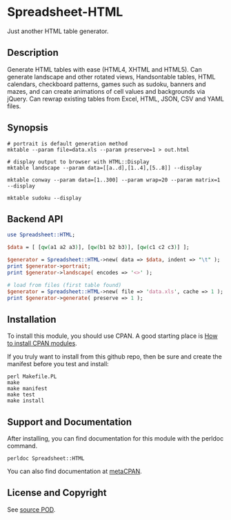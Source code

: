 Spreadsheet-HTML
================
Just another HTML table generator.

Description
-----------
Generate HTML tables with ease (HTML4, XHTML and HTML5). Can generate
landscape and other rotated views, Handsontable tables, HTML calendars,
checkboard patterns, games such as sudoku, banners and mazes, and can
create animations of cell values and backgrounds via jQuery. Can rewrap
existing tables from Excel, HTML, JSON, CSV and YAML files.

Synopsis
--------
```
# portrait is default generation method
mktable --param file=data.xls --param preserve=1 > out.html

# display output to browser with HTML::Display
mktable landscape --param data=[[a..d],[1..4],[5..8]] --display

mktable conway --param data=[1..300] --param wrap=20 --param matrix=1 --display

mktable sudoku --display
```

Backend API
-----------
```perl
use Spreadsheet::HTML;

$data = [ [qw(a1 a2 a3)], [qw(b1 b2 b3)], [qw(c1 c2 c3)] ];

$generator = Spreadsheet::HTML->new( data => $data, indent => "\t" );
print $generator->portrait;
print $generator->landscape( encodes => '<>' );

# load from files (first table found)
$generator = Spreadsheet::HTML->new( file => 'data.xls', cache => 1 );
print $generator->generate( preserve => 1 );
```

Installation
------------
To install this module, you should use CPAN. A good starting
place is [How to install CPAN modules](http://www.cpan.org/modules/INSTALL.html).

If you truly want to install from this github repo, then
be sure and create the manifest before you test and install:
```
perl Makefile.PL
make
make manifest
make test
make install
```

Support and Documentation
-------------------------
After installing, you can find documentation for this module with the
perldoc command.
```
perldoc Spreadsheet::HTML
```
You can also find documentation at [metaCPAN](https://metacpan.org/pod/Spreadsheet::HTML).

License and Copyright
---------------------
See [source POD](/lib/Spreadsheet/HTML.pm).
